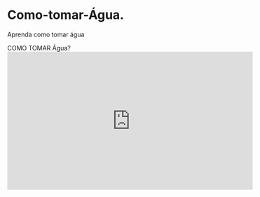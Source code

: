 # Como-tomar-Água.
Aprenda como tomar água
<body> 
<html lang="pt-br">

<head>COMO TOMAR Água?
    <meta charset="UTF-8">
    <meta name="viewport" content="width=device-width, initial-scale=1.0">
    <title>Document</title> </head>




<iframe width="560" height="315" src="https://www.youtube.com/embed/bCkCWnmAD-o?si=mvus_L4koagqvPOZ" title="YouTube video player" frameborder="0" allow="accelerometer; autoplay; clipboard-write; encrypted-media; gyroscope; picture-in-picture; web-share" referrerpolicy="strict-origin-when-cross-origin" allowfullscreen></iframe>



    
</body>
</html>